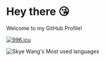 # Hey there :kissing_heart:
Welcome to my GitHub Profile! 

<a href="https://996.icu"><img src="https://img.shields.io/badge/link-996.icu-red.svg" alt="996.icu" /></a>

![Skye Wang's Most used languages](https://github-readme-stats.vercel.app/api/top-langs?username=SkywingsWang&layout=compact&hide_border=true&langs_count=10)
